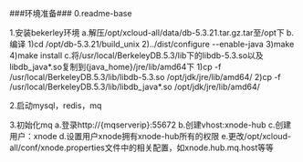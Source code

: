 ###环境准备###
0.readme-base

1.安装bekerley环境
    a.解压/opt/xcloud-all/data/db-5.3.21.tar.gz.tar至/opt下
    b.编译
        1)cd /opt/db-5.3.21/build_unix
        2)../dist/configure --enable-java
        3)make
        4)make install
    c.将/usr/local/BerkeleyDB.5.3/lib下的libdb-5.3.so以及libdb_java*.so复制到{java_home}/jre/lib/amd64下
        1)cp -f /usr/local/BerkeleyDB.5.3/lib/libdb-5.3.so /opt/jdk/jre/lib/amd64/
        2)cp -f /usr/local/BerkeleyDB.5.3/lib/libdb_java*.so /opt/jdk/jre/lib/amd64/
        
2.启动mysql，redis，mq

3.初始化mq
    a.登录http://{mqserverip}:55672
    b.创建vhost:xnode-hub
    c.创建用户：xnode
    d.设置用户xnode拥有xnode-hub所有的权限
    e.更改/opt/xcloud-all/conf/xnode.properties文件中的相关配置，如xnode.hub.mq.host等等



